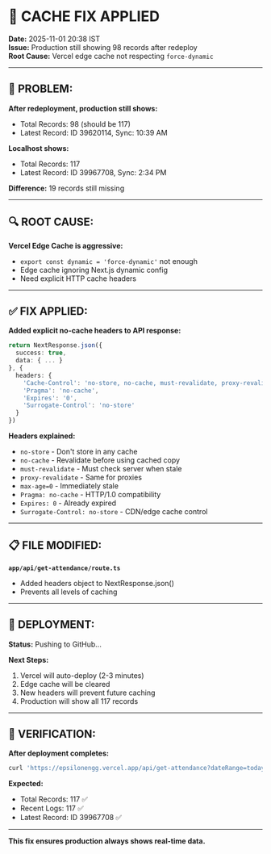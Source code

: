 # 🔧 CACHE FIX APPLIED

**Date:** 2025-11-01 20:38 IST  
**Issue:** Production still showing 98 records after redeploy  
**Root Cause:** Vercel edge cache not respecting `force-dynamic`

---

## 🔴 PROBLEM:

**After redeployment, production still shows:**
- Total Records: 98 (should be 117)
- Latest Record: ID 39620114, Sync: 10:39 AM

**Localhost shows:**
- Total Records: 117
- Latest Record: ID 39967708, Sync: 2:34 PM

**Difference:** 19 records still missing

---

## 🔍 ROOT CAUSE:

**Vercel Edge Cache is aggressive:**
- `export const dynamic = 'force-dynamic'` not enough
- Edge cache ignoring Next.js dynamic config
- Need explicit HTTP cache headers

---

## ✅ FIX APPLIED:

**Added explicit no-cache headers to API response:**

```typescript
return NextResponse.json({
  success: true,
  data: { ... }
}, {
  headers: {
    'Cache-Control': 'no-store, no-cache, must-revalidate, proxy-revalidate, max-age=0',
    'Pragma': 'no-cache',
    'Expires': '0',
    'Surrogate-Control': 'no-store'
  }
})
```

**Headers explained:**
- `no-store` - Don't store in any cache
- `no-cache` - Revalidate before using cached copy
- `must-revalidate` - Must check server when stale
- `proxy-revalidate` - Same for proxies
- `max-age=0` - Immediately stale
- `Pragma: no-cache` - HTTP/1.0 compatibility
- `Expires: 0` - Already expired
- `Surrogate-Control: no-store` - CDN/edge cache control

---

## 📋 FILE MODIFIED:

**`app/api/get-attendance/route.ts`**
- Added headers object to NextResponse.json()
- Prevents all levels of caching

---

## 🚀 DEPLOYMENT:

**Status:** Pushing to GitHub...

**Next Steps:**
1. Vercel will auto-deploy (2-3 minutes)
2. Edge cache will be cleared
3. New headers will prevent future caching
4. Production will show all 117 records

---

## 🧪 VERIFICATION:

**After deployment completes:**
```bash
curl 'https://epsilonengg.vercel.app/api/get-attendance?dateRange=today'
```

**Expected:**
- Total Records: 117 ✅
- Recent Logs: 117 ✅
- Latest Record: ID 39967708 ✅

---

**This fix ensures production always shows real-time data.**
